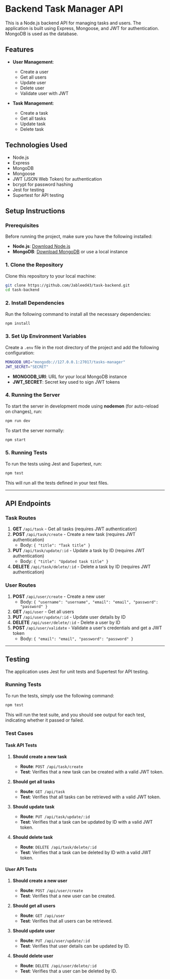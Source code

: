 # Backend Task Manager API

This is a Node.js backend API for managing tasks and users. The application is built using Express, Mongoose, and JWT for authentication. MongoDB is used as the database.

## Features

- **User Management**:
  - Create a user
  - Get all users
  - Update user
  - Delete user
  - Validate user with JWT

- **Task Management**:
  - Create a task
  - Get all tasks
  - Update task
  - Delete task

## Technologies Used

- Node.js
- Express
- MongoDB
- Mongoose
- JWT (JSON Web Token) for authentication
- bcrypt for password hashing
- Jest for testing
- Supertest for API testing

## Setup Instructions

### Prerequisites

Before running the project, make sure you have the following installed:

- **Node.js**: [Download Node.js](https://nodejs.org/)
- **MongoDB**: [Download MongoDB](https://www.mongodb.com/try/download/community) or use a local instance

### 1. Clone the Repository

Clone this repository to your local machine:

```bash
git clone https://github.com/Jableed43/task-backend.git
cd task-backend
```

### 2. Install Dependencies

Run the following command to install all the necessary dependencies:

```bash
npm install
```

### 3. Set Up Environment Variables

Create a `.env` file in the root directory of the project and add the following configuration:

```bash
MONGODB_URI="mongodb://127.0.0.1:27017/tasks-manager"
JWT_SECRET="SECRET"
```

- **MONGODB_URI**: URL for your local MongoDB instance
- **JWT_SECRET**: Secret key used to sign JWT tokens

### 4. Running the Server

To start the server in development mode using **nodemon** (for auto-reload on changes), run:

```bash
npm run dev
```

To start the server normally:

```bash
npm start
```

### 5. Running Tests

To run the tests using Jest and Supertest, run:

```bash
npm test
```

This will run all the tests defined in your test files.

---

## API Endpoints

### Task Routes

1. **GET** `/api/task` - Get all tasks (requires JWT authentication)
2. **POST** `/api/task/create` - Create a new task (requires JWT authentication)
   - Body: `{ "title": "Task title" }`
3. **PUT** `/api/task/update/:id` - Update a task by ID (requires JWT authentication)
   - Body: `{ "title": "Updated task title" }`
4. **DELETE** `/api/task/delete/:id` - Delete a task by ID (requires JWT authentication)

### User Routes

1. **POST** `/api/user/create` - Create a new user
   - Body: `{ "username": "username", "email": "email", "password": "password" }`
2. **GET** `/api/user` - Get all users
3. **PUT** `/api/user/update/:id` - Update user details by ID
4. **DELETE** `/api/user/delete/:id` - Delete a user by ID
5. **POST** `/api/user/validate` - Validate a user's credentials and get a JWT token
   - Body: `{ "email": "email", "password": "password" }`

---

## Testing

The application uses Jest for unit tests and Supertest for API testing.

### Running Tests

To run the tests, simply use the following command:

```bash
npm test
```

This will run the test suite, and you should see output for each test, indicating whether it passed or failed.

### Test Cases

#### Task API Tests

1. **Should create a new task**
   - **Route**: `POST /api/task/create`
   - **Test**: Verifies that a new task can be created with a valid JWT token.

2. **Should get all tasks**
   - **Route**: `GET /api/task`
   - **Test**: Verifies that all tasks can be retrieved with a valid JWT token.

3. **Should update task**
   - **Route**: `PUT /api/task/update/:id`
   - **Test**: Verifies that a task can be updated by ID with a valid JWT token.

4. **Should delete task**
   - **Route**: `DELETE /api/task/delete/:id`
   - **Test**: Verifies that a task can be deleted by ID with a valid JWT token.

#### User API Tests

1. **Should create a new user**
   - **Route**: `POST /api/user/create`
   - **Test**: Verifies that a new user can be created.

2. **Should get all users**
   - **Route**: `GET /api/user`
   - **Test**: Verifies that all users can be retrieved.

3. **Should update user**
   - **Route**: `PUT /api/user/update/:id`
   - **Test**: Verifies that user details can be updated by ID.

4. **Should delete user**
   - **Route**: `DELETE /api/user/delete/:id`
   - **Test**: Verifies that a user can be deleted by ID.

